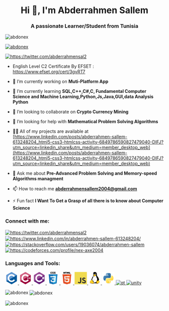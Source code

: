<h1 align="center">Hi 👋, I'm Abderrahmen Sallem</h1>
<h3 align="center">A passionate Learner/Student from Tunisia</h3>

<p align="left"> <img src="https://komarev.com/ghpvc/?username=abdonex&label=Profile%20views&color=0e75b6&style=flat" alt="abdonex" /> </p>

<p align="left"> <a href="https://github.com/ryo-ma/github-profile-trophy"><img src="https://github-profile-trophy.vercel.app/?username=abdonex" alt="abdonex" /></a> </p>

<p align="left"> <a href="https://twitter.com/abderrahmensal2" target="blank"><img src="https://img.shields.io/twitter/follow/https://twitter.com/abderrahmensal2?logo=twitter&style=for-the-badge" alt="https://twitter.com/abderrahmensal2" /></a> </p>

- English Level C2 Certificate By EFSET : https://www.efset.org/cert/3gvRT7

- 🔭 I’m currently working on **Muti-Platform App**

- 🌱 I’m currently learning **SQL,C++,C#,C, Fundamental Computer Science and Machine Learning,Python,Js,Java,GUI,data Analysis Python**

- 👯 I’m looking to collaborate on **Crypto Currency Mining**

- 🤝 I’m looking for help with **Mathematical Problem Solving Algorithms**

- 👨‍💻 All of my projects are available at [https://www.linkedin.com/posts/abderrahmen-sallem-613248204_html5-css3-htmlcss-activity-6849786590827479040-DlFJ?utm_source=linkedin_share&utm_medium=member_desktop_web](https://www.linkedin.com/posts/abderrahmen-sallem-613248204_html5-css3-htmlcss-activity-6849786590827479040-DlFJ?utm_source=linkedin_share&utm_medium=member_desktop_web)

- 💬 Ask me about **Pre-Advanced Problem Solving and Memory-speed Algorithms managment**

- 📫 How to reach me **abderrahmensallem2004@gmail.com**

- ⚡ Fun fact **I Want To Get a Grasp of all there is to know about Computer Science**

<h3 align="left">Connect with me:</h3>
<p align="left">
<a href="https://twitter.com/https://twitter.com/abderrahmensal2" target="blank"><img align="center" src="https://raw.githubusercontent.com/rahuldkjain/github-profile-readme-generator/master/src/images/icons/Social/twitter.svg" alt="https://twitter.com/abderrahmensal2" height="30" width="40" /></a>
<a href="https://linkedin.com/in/https://www.linkedin.com/in/abderrahmen-sallem-613248204/" target="blank"><img align="center" src="https://raw.githubusercontent.com/rahuldkjain/github-profile-readme-generator/master/src/images/icons/Social/linked-in-alt.svg" alt="https://www.linkedin.com/in/abderrahmen-sallem-613248204/" height="30" width="40" /></a>
<a href="https://stackoverflow.com/users/https://stackoverflow.com/users/19036074/abderrahmen-sallem" target="blank"><img align="center" src="https://raw.githubusercontent.com/rahuldkjain/github-profile-readme-generator/master/src/images/icons/Social/stack-overflow.svg" alt="https://stackoverflow.com/users/19036074/abderrahmen-sallem" height="30" width="40" /></a>
<a href="https://codeforces.com/profile/https://codeforces.com/profile/nex-axe2004" target="blank"><img align="center" src="https://raw.githubusercontent.com/rahuldkjain/github-profile-readme-generator/master/src/images/icons/Social/codeforces.svg" alt="https://codeforces.com/profile/nex-axe2004" height="30" width="40" /></a>
</p>

<h3 align="left">Languages and Tools:</h3>
<p align="left"> <a href="https://www.cprogramming.com/" target="_blank" rel="noreferrer"> <img src="https://raw.githubusercontent.com/devicons/devicon/master/icons/c/c-original.svg" alt="c" width="40" height="40"/> </a> <a href="https://www.w3schools.com/cpp/" target="_blank" rel="noreferrer"> <img src="https://raw.githubusercontent.com/devicons/devicon/master/icons/cplusplus/cplusplus-original.svg" alt="cplusplus" width="40" height="40"/> </a> <a href="https://www.w3schools.com/cs/" target="_blank" rel="noreferrer"> <img src="https://raw.githubusercontent.com/devicons/devicon/master/icons/csharp/csharp-original.svg" alt="csharp" width="40" height="40"/> </a> <a href="https://www.w3schools.com/css/" target="_blank" rel="noreferrer"> <img src="https://raw.githubusercontent.com/devicons/devicon/master/icons/css3/css3-original-wordmark.svg" alt="css3" width="40" height="40"/> </a> <a href="https://www.w3.org/html/" target="_blank" rel="noreferrer"> <img src="https://raw.githubusercontent.com/devicons/devicon/master/icons/html5/html5-original-wordmark.svg" alt="html5" width="40" height="40"/> </a> <a href="https://developer.mozilla.org/en-US/docs/Web/JavaScript" target="_blank" rel="noreferrer"> <img src="https://raw.githubusercontent.com/devicons/devicon/master/icons/javascript/javascript-original.svg" alt="javascript" width="40" height="40"/> </a> <a href="https://www.linux.org/" target="_blank" rel="noreferrer"> <img src="https://raw.githubusercontent.com/devicons/devicon/master/icons/linux/linux-original.svg" alt="linux" width="40" height="40"/> </a> <a href="https://www.python.org" target="_blank" rel="noreferrer"> <img src="https://raw.githubusercontent.com/devicons/devicon/master/icons/python/python-original.svg" alt="python" width="40" height="40"/> </a> <a href="https://www.qt.io/" target="_blank" rel="noreferrer"> <img src="https://upload.wikimedia.org/wikipedia/commons/0/0b/Qt_logo_2016.svg" alt="qt" width="40" height="40"/> </a> <a href="https://unity.com/" target="_blank" rel="noreferrer"> <img src="https://www.vectorlogo.zone/logos/unity3d/unity3d-icon.svg" alt="unity" width="40" height="40"/> </a> </p>

<p><img align="left" src="https://github-readme-stats.vercel.app/api/top-langs?username=abdonex&show_icons=true&locale=en&layout=compact" alt="abdonex" /></p>

<p>&nbsp;<img align="center" src="https://github-readme-stats.vercel.app/api?username=abdonex&show_icons=true&locale=en" alt="abdonex" /></p>

<p><img align="center" src="https://github-readme-streak-stats.herokuapp.com/?user=abdonex&" alt="abdonex" /></p>
